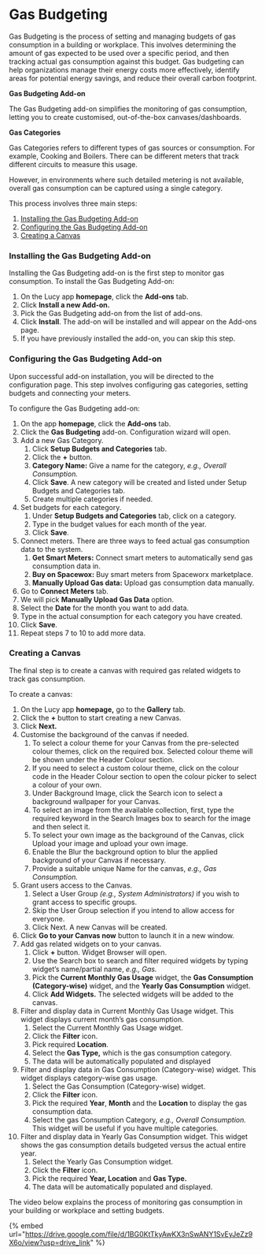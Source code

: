 # Gas Budgeting

Gas Budgeting is the process of setting and managing budgets of gas consumption in a building or workplace. This involves determining the amount of gas expected to be used over a specific period, and then tracking actual gas consumption against this budget. Gas budgeting can help organizations manage their energy costs more effectively, identify areas for potential energy savings, and reduce their overall carbon footprint.

**Gas Budgeting Add-on**

The Gas Budgeting add-on simplifies the monitoring of gas consumption, letting you to create customised, out-of-the-box canvases/dashboards.

**Gas Categories**

Gas Categories refers to different types of gas sources or consumption. For example, Cooking and Boilers. There can be different meters that track different circuits to measure this usage.

However, in environments where such detailed metering is not available, overall gas consumption can be captured using a single category.

This process involves three main steps:

1. [Installing the Gas Budgeting Add-on](gas-budgeting.md#installing-the-gas-budgeting-add-on)
2. [Configuring the Gas Budgeting Add-on](gas-budgeting.md#configuring-the-gas-budgeting-add-on)
3. [Creating a Canvas](gas-budgeting.md#creating-a-canvas)

### Installing the Gas Budgeting Add-on

Installing the Gas Budgeting add-on is the first step to monitor gas consumption. To install the Gas Budgeting Add-on:

1. On the Lucy app **homepage**, click the **Add-ons** tab.
2. Click **Install a new Add-on.**
3. Pick the Gas Budgeting add-on from the list of add-ons.
4. Click **Install**. The add-on will be installed and will appear on the Add-ons page.
5. If you have previously installed the add-on, you can skip this step.

### Configuring the Gas Budgeting Add-on

Upon successful add-on installation, you will be directed to the configuration page. This step involves configuring gas categories, setting budgets and connecting your meters.

To configure the Gas Budgeting add-on:

1. On the app **homepage**, click the **Add-ons** tab.
2. Click the **Gas Budgeting** add-on. Configuration wizard will open.
3. Add a new Gas Category.
   1. Click **Setup Budgets and Categories** tab.
   2. Click the **+** button.
   3. **Category Name:** Give a name for the category, _e.g., Overall Consumption._
   4. Click **Save**. A new category will be created and listed under Setup Budgets and Categories tab.
   5. Create multiple categories if needed.
4. Set budgets for each category.
   1. Under **Setup Budgets and Categories** tab, click on a category.
   2. Type in the budget values for each month of the year.
   3. Click **Save**.
5. Connect meters. There are three ways to feed actual gas consumption data to the system.
   1. **Get Smart Meters:** Connect smart meters to automatically send gas consumption data in.
   2. **Buy on Spacewox:** Buy smart meters from Spaceworx marketplace.
   3. **Manually Upload Gas data:** Upload gas consumption data manually.
6. Go to **Connect Meters** tab.
7. We will pick **Manually Upload Gas Data** option.
8. Select the **Date** for the month you want to add data.
9. Type in the actual consumption for each category you have created.
10. Click **Save**.
11. Repeat steps 7 to 10 to add more data.

### Creating a Canvas

The final step is to create a canvas with required gas related widgets to track gas consumption.

To create a canvas:

1. On the Lucy app **homepage,** go to the **Gallery** tab.
2. Click the **+** button to start creating a new Canvas.
3. Click **Next.**
4. Customise the background of the canvas if needed.
   1. To select a colour theme for your Canvas from the pre-selected colour themes, click on the required box. Selected colour theme will be shown under the Header Colour section.
   2. If you need to select a custom colour theme, click on the colour code in the Header Colour section to open the colour picker to select a colour of your own.
   3. Under Background Image, click the Search icon to select a background wallpaper for your Canvas.
   4. To select an image from the available collection, first, type the required keyword in the Search Images box to search for the image and then select it.
   5. To select your own image as the background of the Canvas, click Upload your image and upload your own image.
   6. Enable the Blur the background option to blur the applied background of your Canvas if necessary.
   7. Provide a suitable unique Name for the canvas, _e.g., Gas Consumption._
5. Grant users access to the Canvas.
   1. Select a User Group _(e.g., System Administrators)_ if you wish to grant access to specific groups.
   2. Skip the User Group selection if you intend to allow access for everyone.
   3. Click Next. A new Canvas will be created.
6. Click **Go to your Canvas now** button to launch it in a new window.
7. Add gas related widgets on to your canvas.
   1. Click **+** button. Widget Browser will open.
   2. Use the Search box to search and filter required widgets by typing widget’s name/partial name, _e.g., Gas._
   3. Pick the **Current Monthly Gas Usage** widget, the **Gas Consumption (Category-wise)** widget, and the **Yearly Gas Consumption** widget.
   4. Click **Add Widgets.** The selected widgets will be added to the canvas.
8. Filter and display data in Current Monthly Gas Usage widget. This widget displays current month’s gas consumption.
   1. Select the Current Monthly Gas Usage widget.
   2. Click the **Filter** icon.
   3. Pick required **Location**.
   4. Select the **Gas Type,** which is the gas consumption category.
   5. The data will be automatically populated and displayed
9. Filter and display data in Gas Consumption (Category-wise) widget. This widget displays category-wise gas usage.
   1. Select the Gas Consumption (Category-wise) widget.
   2. Click the **Filter** icon.
   3. Pick the required **Year**, **Month** and the **Location** to display the gas consumption data.
   4. Select the gas Consumption Categor&#x79;_, e.g., Overall Consumption._ This widget will be useful if you have multiple categories.
10. Filter and display data in Yearly Gas Consumption widget. This widget shows the gas consumption details budgeted versus the actual entire year.
    1. Select the Yearly Gas Consumption widget.
    2. Click the **Filter** icon.
    3. Pick the required **Year, Location** and **Gas Type.**
    4. The data will be automatically populated and displayed.

The video below explains the process of monitoring gas consumption in your building or workplace and setting budgets.

{% embed url="https://drive.google.com/file/d/1BG0KtTkyAwKX3nSwANY1SvEyJeZz9X6o/view?usp=drive_link" %}
